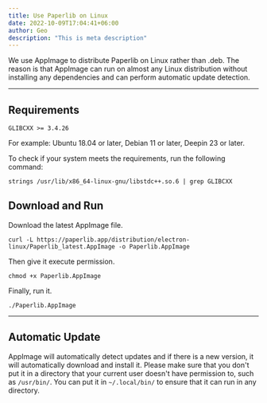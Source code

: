 ```yaml
---
title: Use Paperlib on Linux
date: 2022-10-09T17:04:41+06:00
author: Geo
description: "This is meta description"
---
```


We use AppImage to distribute Paperlib on Linux rather than .deb. The reason is that AppImage can run on almost any Linux distribution without installing any dependencies and can perform automatic update detection.

---

## Requirements

`GLIBCXX >= 3.4.26`

For example: Ubuntu 18.04 or later, Debian 11 or later, Deepin 23 or later.

To check if your system meets the requirements, run the following command:

```
strings /usr/lib/x86_64-linux-gnu/libstdc++.so.6 | grep GLIBCXX
```

## Download and Run

Download the latest AppImage file.

```
curl -L https://paperlib.app/distribution/electron-linux/Paperlib_latest.AppImage -o Paperlib.AppImage
```

Then give it execute permission.

```
chmod +x Paperlib.AppImage
```

Finally, run it.

```
./Paperlib.AppImage
```

---

## Automatic Update

AppImage will automatically detect updates and if there is a new version, it will automatically download and install it. Please make sure that you don't put it in a directory that your current user doesn't have permission to, such as `/usr/bin/`. You can put it in `~/.local/bin/` to ensure that it can run in any directory.